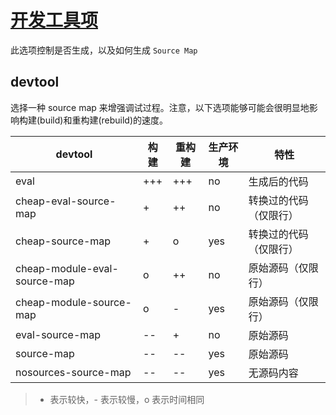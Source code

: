 # [开发工具项](https://doc.webpack-china.org/configuration/devtool/)

此选项控制是否生成，以及如何生成 `Source Map`  

## devtool

选择一种 source map 来增强调试过程。注意，以下选项能够可能会很明显地影响构建(build)和重构建(rebuild)的速度。

| devtool | 构建 | 重构建 | 生产环境 | 特性 |
| --- | --- | --- | --- | --- | 
| eval | +++ | +++ | no | 生成后的代码 | 
| cheap-eval-source-map | + | ++ | no | 转换过的代码（仅限行）| 
| cheap-source-map | + | o | yes | 转换过的代码（仅限行）| 
| cheap-module-eval-source-map | o | ++ | no | 原始源码（仅限行）| 
| cheap-module-source-map | o | - | yes | 原始源码（仅限行）| 
| eval-source-map | -- | + | no | 原始源码 | 
| source-map | -- | -- | yes | 原始源码 | 
| nosources-source-map | -- | -- | yes | 无源码内容 | 

>  + 表示较快，- 表示较慢，o 表示时间相同

